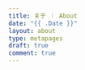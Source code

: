 ```yaml
---
title: 关于 ｜ About
date: "{{ .Date }}"
layout: about
type: metapages
draft: true
comment: true
---
```

